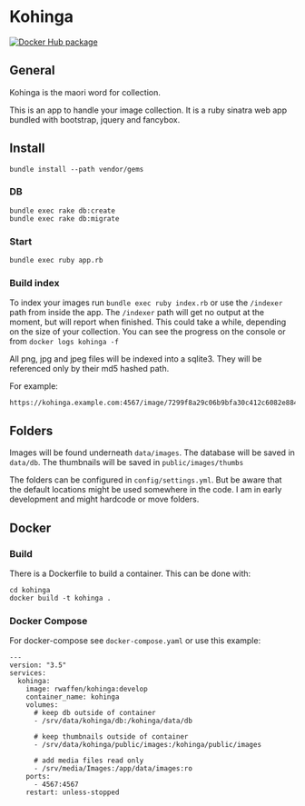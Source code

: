 # Kohinga

[![Docker Hub package][dockerhub-badge]][dockerhub-link]

[dockerhub-badge]: https://img.shields.io/badge/images%20on-Docker%20Hub-blue.svg

[dockerhub-link]: https://hub.docker.com/r/rwaffen/kohinga

## General

Kohinga is the maori word for collection.

This is an app to handle your image collection.
It is a ruby sinatra web app bundled with bootstrap, jquery and fancybox.

## Install

    bundle install --path vendor/gems

### DB

    bundle exec rake db:create
    bundle exec rake db:migrate

### Start

    bundle exec ruby app.rb

### Build index

To index your images run `bundle exec ruby index.rb` or use the `/indexer` path from inside the app.
The `/indexer` path will get no output at the moment, but will report when finished.
This could take a while, depending on the size of your collection.
You can see the progress on the console or from `docker logs kohinga -f`

All png, jpg and jpeg files will be indexed into a sqlite3.
They will be referenced only by their md5 hashed path.

For example:

    https://kohinga.example.com:4567/image/7299f8a29c06b9bfa30c412c6082e884

## Folders

Images will be found underneath `data/images`.
The database will be saved in `data/db`.
The thumbnails will be saved in `public/images/thumbs`

The folders can be configured in `config/settings.yml`. But be aware that the default locations might be used somewhere in the code. I am in early development and might hardcode or move folders.

## Docker

### Build

There is a Dockerfile to build a container. This can be done with:

    cd kohinga
    docker build -t kohinga .

### Docker Compose

For docker-compose see `docker-compose.yaml` or use this example:

    ---
    version: "3.5"
    services:
      kohinga:
        image: rwaffen/kohinga:develop
        container_name: kohinga
        volumes:
          # keep db outside of container
          - /srv/data/kohinga/db:/kohinga/data/db

          # keep thumbnails outside of container
          - /srv/data/kohinga/public/images:/kohinga/public/images

          # add media files read only
          - /srv/media/Images:/app/data/images:ro
        ports:
          - 4567:4567
        restart: unless-stopped
